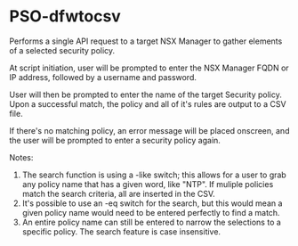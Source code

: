 # PSO-dfwtocsv

Performs a single API request to a target NSX Manager to gather elements of a selected security policy. 

At script initiation, user will be prompted to enter the NSX Manager FQDN or IP address, followed by a username and password. 

User will then be prompted to enter the name of the target Security policy. Upon a successful match, the policy and all of it's rules are output to a CSV file. 

If there's no matching policy, an error message will be placed onscreen, and the user will be prompted to enter a security policy again. 

Notes:

1) The search function is using a -like switch; this allows for a user to grab any policy name that has a given word, like "NTP". If muliple policies match the search criteria, all are inserted in the CSV.
2) It's possible to use an -eq switch for the search, but this would mean a given policy name would need to be entered perfectly to find a match.
3) An entire policy name can still be entered to narrow the selections to a specific policy. The search feature is case insensitive.
